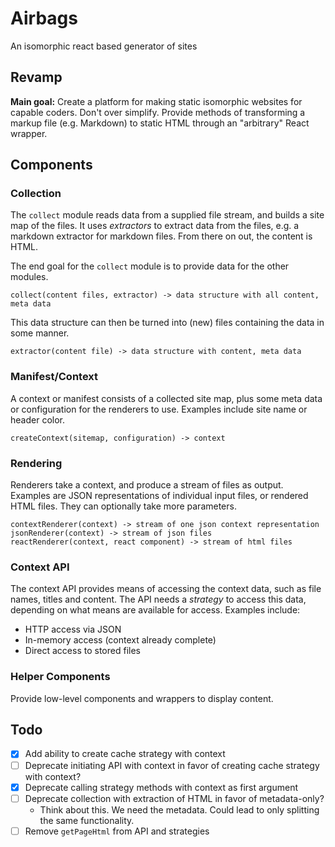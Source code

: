 # Airbags

An isomorphic react based generator of sites

## Revamp

**Main goal:** Create a platform for making static isomorphic websites for
capable coders. Don't over simplify. Provide methods of transforming a markup
file (e.g. Markdown) to static HTML through an "arbitrary" React wrapper.

## Components

### Collection

The `collect` module reads data from a supplied file stream, and builds a site
map of the files. It uses *extractors* to extract data from the files, e.g. a
markdown extractor for markdown files. From there on out, the content is HTML.

The end goal for the `collect` module is to provide data for the other modules.

```
collect(content files, extractor) -> data structure with all content, meta data
```

This data structure can then be turned into (new) files containing the data
in some manner.

```
extractor(content file) -> data structure with content, meta data
```

### Manifest/Context

A context or manifest consists of a collected site map, plus some meta data or
configuration for the renderers to use. Examples include site name or header
color.

```
createContext(sitemap, configuration) -> context
```

### Rendering

Renderers take a context, and produce a stream of files as output. Examples are
JSON representations of individual input files, or rendered HTML files. They can
optionally take more parameters.

```
contextRenderer(context) -> stream of one json context representation
jsonRenderer(context) -> stream of json files
reactRenderer(context, react component) -> stream of html files
```

### Context API

The context API provides means of accessing the context data, such as file
names, titles and content. The API needs a *strategy* to access this data,
depending on what means are available for access. Examples include:

 - HTTP access via JSON
 - In-memory access (context already complete)
 - Direct access to stored files

### Helper Components

Provide low-level components and wrappers to display content.


## Todo

 - [x] Add ability to create cache strategy with context
 - [ ] Deprecate initiating API with context in favor of creating cache strategy with context?
 - [x] Deprecate calling strategy methods with context as first argument
 - [ ] Deprecate collection with extraction of HTML in favor of metadata-only?
   - Think about this. We need the metadata. Could lead to only splitting the same functionality.
 - [ ] Remove `getPageHtml` from API and strategies
